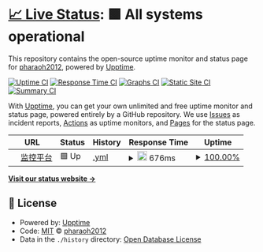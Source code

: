 # [📈 Live Status](https://pharaoh2012.github.io/upptime): <!--live status--> **🟩 All systems operational**

This repository contains the open-source uptime monitor and status page for [pharaoh2012](https://pharaoh2012.github.io/upptime), powered by [Upptime](https://github.com/upptime/upptime).

[![Uptime CI](https://github.com/koj-co/upptime/workflows/Uptime%20CI/badge.svg)](https://github.com/koj-co/upptime/actions?query=workflow%3A%22Uptime+CI%22)
[![Response Time CI](https://github.com/koj-co/upptime/workflows/Response%20Time%20CI/badge.svg)](https://github.com/koj-co/upptime/actions?query=workflow%3A%22Response+Time+CI%22)
[![Graphs CI](https://github.com/koj-co/upptime/workflows/Graphs%20CI/badge.svg)](https://github.com/koj-co/upptime/actions?query=workflow%3A%22Graphs+CI%22)
[![Static Site CI](https://github.com/koj-co/upptime/workflows/Static%20Site%20CI/badge.svg)](https://github.com/koj-co/upptime/actions?query=workflow%3A%22Static+Site+CI%22)
[![Summary CI](https://github.com/koj-co/upptime/workflows/Summary%20CI/badge.svg)](https://github.com/koj-co/upptime/actions?query=workflow%3A%22Summary+CI%22)

With [Upptime](https://upptime.js.org), you can get your own unlimited and free uptime monitor and status page, powered entirely by a GitHub repository. We use [Issues](https://github.com/pharaoh2012/upptime/issues) as incident reports, [Actions](https://github.com/pharaoh2012/upptime/actions) as uptime monitors, and [Pages](https://pharaoh2012.github.io/upptime) for the status page.

<!--start: status pages-->
<!-- This summary is generated by Upptime (https://github.com/upptime/upptime) -->
<!-- Do not edit this manually, your changes will be overwritten -->
<!-- prettier-ignore -->
| URL | Status | History | Response Time | Uptime |
| --- | ------ | ------- | ------------- | ------ |
| <img alt="" src="https://favicons.githubusercontent.com/www.csaqjc.com" height="13"> [监控平台](http://www.csaqjc.com:807/Login/Index?ReturnUrl=%2F) | 🟩 Up | [.yml](https://github.com/pharaoh2012/upptime/commits/HEAD/history/.yml) | <details><summary><img alt="Response time graph" src="./graphs//response-time-week.png" height="20"> 676ms</summary><br><a href="https://pharaoh2012.github.io/upptime/history/"><img alt="Response time 960" src="https://img.shields.io/endpoint?url=https%3A%2F%2Fraw.githubusercontent.com%2Fpharaoh2012%2Fupptime%2FHEAD%2Fapi%2F%2Fresponse-time.json"></a><br><a href="https://pharaoh2012.github.io/upptime/history/"><img alt="24-hour response time 615" src="https://img.shields.io/endpoint?url=https%3A%2F%2Fraw.githubusercontent.com%2Fpharaoh2012%2Fupptime%2FHEAD%2Fapi%2F%2Fresponse-time-day.json"></a><br><a href="https://pharaoh2012.github.io/upptime/history/"><img alt="7-day response time 676" src="https://img.shields.io/endpoint?url=https%3A%2F%2Fraw.githubusercontent.com%2Fpharaoh2012%2Fupptime%2FHEAD%2Fapi%2F%2Fresponse-time-week.json"></a><br><a href="https://pharaoh2012.github.io/upptime/history/"><img alt="30-day response time 1304" src="https://img.shields.io/endpoint?url=https%3A%2F%2Fraw.githubusercontent.com%2Fpharaoh2012%2Fupptime%2FHEAD%2Fapi%2F%2Fresponse-time-month.json"></a><br><a href="https://pharaoh2012.github.io/upptime/history/"><img alt="1-year response time 960" src="https://img.shields.io/endpoint?url=https%3A%2F%2Fraw.githubusercontent.com%2Fpharaoh2012%2Fupptime%2FHEAD%2Fapi%2F%2Fresponse-time-year.json"></a></details> | <details><summary><a href="https://pharaoh2012.github.io/upptime/history/">100.00%</a></summary><a href="https://pharaoh2012.github.io/upptime/history/"><img alt="All-time uptime 100.00%" src="https://img.shields.io/endpoint?url=https%3A%2F%2Fraw.githubusercontent.com%2Fpharaoh2012%2Fupptime%2FHEAD%2Fapi%2F%2Fuptime.json"></a><br><a href="https://pharaoh2012.github.io/upptime/history/"><img alt="24-hour uptime 100.00%" src="https://img.shields.io/endpoint?url=https%3A%2F%2Fraw.githubusercontent.com%2Fpharaoh2012%2Fupptime%2FHEAD%2Fapi%2F%2Fuptime-day.json"></a><br><a href="https://pharaoh2012.github.io/upptime/history/"><img alt="7-day uptime 100.00%" src="https://img.shields.io/endpoint?url=https%3A%2F%2Fraw.githubusercontent.com%2Fpharaoh2012%2Fupptime%2FHEAD%2Fapi%2F%2Fuptime-week.json"></a><br><a href="https://pharaoh2012.github.io/upptime/history/"><img alt="30-day uptime 100.00%" src="https://img.shields.io/endpoint?url=https%3A%2F%2Fraw.githubusercontent.com%2Fpharaoh2012%2Fupptime%2FHEAD%2Fapi%2F%2Fuptime-month.json"></a><br><a href="https://pharaoh2012.github.io/upptime/history/"><img alt="1-year uptime 100.00%" src="https://img.shields.io/endpoint?url=https%3A%2F%2Fraw.githubusercontent.com%2Fpharaoh2012%2Fupptime%2FHEAD%2Fapi%2F%2Fuptime-year.json"></a></details>

<!--end: status pages-->

[**Visit our status website →**](https://pharaoh2012.github.io/upptime)

## 📄 License

- Powered by: [Upptime](https://github.com/upptime/upptime)
- Code: [MIT](./LICENSE) © [pharaoh2012](https://pharaoh2012.github.io/upptime)
- Data in the `./history` directory: [Open Database License](https://opendatacommons.org/licenses/odbl/1-0/)
